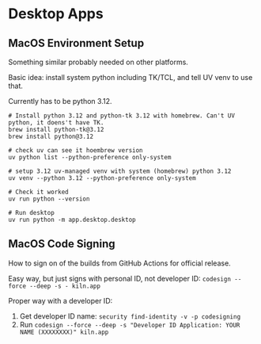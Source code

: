 # Desktop Apps

## MacOS Environment Setup

Something similar probably needed on other platforms.

Basic idea: install system python including TK/TCL, and tell UV venv to use that.

Currently has to be python 3.12.

```
# Install python 3.12 and python-tk 3.12 with homebrew. Can't UV python, it doens't have TK.
brew install python-tk@3.12
brew install python@3.12

# check uv can see it hoembrew version
uv python list --python-preference only-system

# setup 3.12 uv-managed venv with system (homebrew) python 3.12
uv venv --python 3.12 --python-preference only-system

# Check it worked
uv run python --version

# Run desktop
uv run python -m app.desktop.desktop
```

## MacOS Code Signing

How to sign on of the builds from GitHub Actions for official release.

Easy way, but just signs with personal ID, not developer ID: `codesign --force --deep -s - kiln.app`

Proper way with a developer ID:

1. Get developer ID name: `security find-identity -v -p codesigning`
2. Run `codesign --force --deep -s "Developer ID Application: YOUR NAME (XXXXXXXX)" kiln.app`
